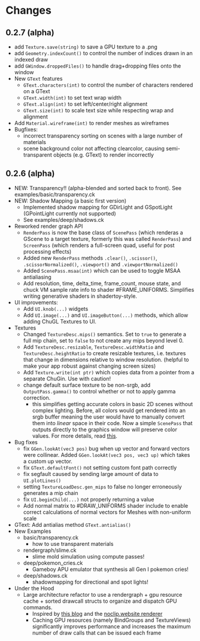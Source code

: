 # Changes

## 0.2.7 (alpha)
- add `Texture.save(string)` to save a GPU texture to a .png
- add `Geometry.indexCount()` to control the number of indices drawn in an indexed draw
- add `GWindow.droppedFiles()` to handle drag+dropping files onto the window
- New `GText` features
  - `GText.characters(int)` to control the number of characters rendered on a GText
  - `GText.width(int)` to set text wrap width
  - `GText.align(int)` to set left/center/right alignment
  - `GText.size(int)` to scale text size while respecting wrap and alignment
- Add `Material.wireframe(int)` to render meshes as wireframes
- Bugfixes: 
  - incorrect transparency sorting on scenes with a large number of materials
  - scene background color not affecting clearcolor, causing semi-transparent objects (e.g. GText) to render incorrectly

## 0.2.6 (alpha)

- NEW: Transparency!! (alpha-blended and sorted back to front). See examples/basic/transparency.ck
- NEW: Shadow Mapping (a basic first version)
  - Implemented shadow mapping for GDirLight and GSpotLight (GPointLight currently not supported)
  - See examples/deep/shadows.ck
- Reworked render graph API
  - `RenderPass` is now the base class of `ScenePass` (which renderas a GScene to a target texture, formerly this was called `RenderPass`) and `ScreenPass` (which renders a full-screen quad, useful for post processing effects)
  - Added new `RenderPass` methods `.clear()`, `.scissor()`, `.scissorNormalized()`, `.viewport()` and `.viewportNormalized()` 
  - Added `ScenePass.msaa(int)` which can be used to toggle MSAA antialiasing
  - Add resolution, time, delta_time, frame_count, mouse state, and chuck VM sample rate info to shader #FRAME_UNIFORMS. Simplifies writing generative shaders in shadertoy-style.
- UI improvements:
  - Add `UI.knob(...)` widgets
  - Add `UI.image(...)` and `UI.imageButton(...)` methods, which allow adding ChuGL Textures to UI. 
- Textures
  - Changed `TextureDesc.mips()` semantics. Set to `true` to generate a full mip chain, set to `false` to not create any mips beyond level 0.
  - Add `TextureDesc.resizable`, `TextureDesc.widthRatio` and `TextureDesc.heightRatio` to create resizable textures, i.e. textures that change in dimensions relative to window resolution. (helpful to make your app robust against changing screen sizes)
  - Add `Texture.write(int ptr)` which copies data from a pointer from a separate ChuGin. Use with caution!
  - change default surface texture to be non-srgb, add `OutputPass.gamma()` to control whether or not to apply gamma correction.
    - this simplifies getting accurate colors in basic 2D scenes without complex lighting. Before, all colors would get rendered into an srgb buffer meaning the user would have to manually convert them into *linear* space in their code. Now a simple `ScenePass` that outputs directly to the graphics window will preserve color values. For more details, read [this](https://medium.com/@tomforsyth/the-srgb-learning-curve-773b7f68cf7a).
- Bug fixes
  - fix `GGen.lookAt(vec3 pos)` bug when up vector and forward vectors were collinear. Added `GGen.lookAt(vec3 pos, vec3 up)` which takes a custom up vector.
  - fix `GText.defaultFont()` not setting custom font path correctly
  - fix segfault caused by sending large amount of data to `UI.plotLines()`
  - setting `TextureLoadDesc.gen_mips` to false no longer erroneously generates a mip chain
  - fix `UI.beginChild(...)` not properly returning a value
  - Add normal matrix to #DRAW_UNIFORMS shader include to enable correct calculations of normal vectors for Meshes with non-uniform scale
- GText: Add antialias method `GText.antialias()`
- New Examples
  - basic/transparency.ck
    - how to use transparent materials
  - rendergraph/slime.ck
    - slime mold simulation using compute passes!
  - deep/pokemon_cries.ck
    - Gameboy APU emulator that synthesis all Gen I pokemon cries!
  - deep/shadows.ck
    - shadowmapping for directional and spot lights!
- Under the Hood
  - Large architecture refactor to use a rendergraph + gpu resource cache + sorted drawcall structs to organize and dispatch GPU commands.
    - Inspired by [this blog](https://blog.mecheye.net/2023/09/how-to-write-a-renderer-for-modern-apis/) and the [noclip.website renderer](https://github.com/magcius/gfxrlz)
    - Caching GPU resources (namely BindGroups and TextureViews) significantly improves performance and increases the maximum number of draw calls that can be issued each frame